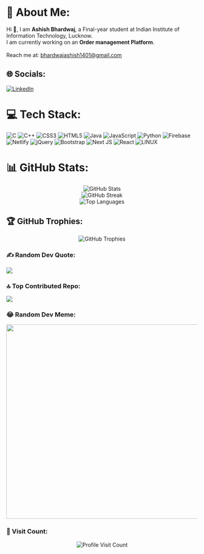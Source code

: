 # 💫 About Me:
Hi 👋, I am **Ashish Bhardwaj**, a Final-year student at Indian Institute of Information Technology, Lucknow.<br>
I am currently working on an **Order management Platform**. <br>
<br>
Reach me at: bhardwajashish1401@gmail.com<br>


## 🌐 Socials:
[![LinkedIn](https://img.shields.io/badge/LinkedIn-%230077B5.svg?logo=linkedin&logoColor=white)](https://linkedin.com/in/ashish-bhardwaj-98b961231)

# 💻 Tech Stack:
![C](https://img.shields.io/badge/c-%2300599C.svg?style=plastic&logo=c&logoColor=white)
![C++](https://img.shields.io/badge/c++-%2300599C.svg?style=plastic&logo=c%2B%2B&logoColor=white)
![CSS3](https://img.shields.io/badge/css3-%231572B6.svg?style=plastic&logo=css3&logoColor=white)
![HTML5](https://img.shields.io/badge/html5-%23E34F26.svg?style=plastic&logo=html5&logoColor=white)
![Java](https://img.shields.io/badge/java-%23ED8B00.svg?style=plastic&logo=java&logoColor=white)
![JavaScript](https://img.shields.io/badge/javascript-%23323330.svg?style=plastic&logo=javascript&logoColor=%23F7DF1E)
![Python](https://img.shields.io/badge/python-3670A0?style=plastic&logo=python&logoColor=ffdd54)
![Firebase](https://img.shields.io/badge/firebase-%23039BE5.svg?style=plastic&logo=firebase)
![Netlify](https://img.shields.io/badge/netlify-%23000000.svg?style=plastic&logo=netlify&logoColor=#00C7B7)
![jQuery](https://img.shields.io/badge/jquery-%230769AD.svg?style=plastic&logo=jquery&logoColor=white)
![Bootstrap](https://img.shields.io/badge/bootstrap-%23563D7C.svg?style=plastic&logo=bootstrap&logoColor=white)
![Next JS](https://img.shields.io/badge/Next-black?style=plastic&logo=next.js&logoColor=white)
![React](https://img.shields.io/badge/react-%2320232a.svg?style=plastic&logo=react&logoColor=%2361DAFB)
![LINUX](https://img.shields.io/badge/Linux-FCC624?style=plastic&logo=linux&logoColor=black)

# 📊 GitHub Stats:
<p align="center">
  <img src="https://github-readme-stats.vercel.app/api?username=ashish5433&theme=merko&hide_border=false&include_all_commits=true&count_private=false" alt="GitHub Stats"/>
  <br/>
  <img src="https://github-readme-streak-stats.herokuapp.com/?user=ashish5433&theme=merko&hide_border=false" alt="GitHub Streak"/>
  <br/>
  <img src="https://github-readme-stats.vercel.app/api/top-langs/?username=ashish5433&theme=merko&hide_border=false&include_all_commits=true&count_private=false&layout=compact" alt="Top Languages"/>
</p>

## 🏆 GitHub Trophies:
<p align="center">
  <img src="https://github-profile-trophy.vercel.app/?username=ashish5433&theme=discord&no-frame=false&no-bg=false&margin-w=4" alt="GitHub Trophies"/>
</p>

### ✍️ Random Dev Quote:
![](https://quotes-github-readme.vercel.app/api?type=horizontal&theme=radical)

### 🔝 Top Contributed Repo:
![](https://github-contributor-stats.vercel.app/api?username=ashish5433&limit=5&theme=gruvbox&combine_all_yearly_contributions=true)

### 😂 Random Dev Meme:
<img src="https://rm.up.railway.app/" width="512px"/>

### 🚀 Visit Count:
<p align="center">
  <img src="https://visitcount.itsvg.in/api?id=ashish5433&label=Profile%20Views&color=2&icon=7&pretty=false" alt="Profile Visit Count"/>
</p>

<!-- Proudly created with GPRM ( https://gprm.itsvg.in ) -->
